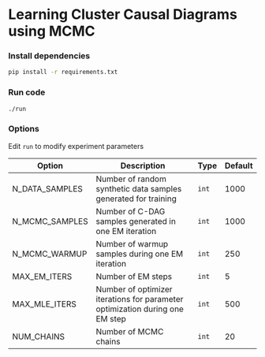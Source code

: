 # Learning Cluster Causal Diagrams using MCMC

### Install dependencies

```sh
pip install -r requirements.txt
```

### Run code

```sh
./run
```

### Options

Edit `run` to modify experiment parameters

|Option|Description|Type|Default|
|-|-|-|-|
|N_DATA_SAMPLES|Number of random synthetic data samples generated for training|`int`|1000|
|N_MCMC_SAMPLES|Number of C-DAG samples generated in one EM iteration|`int`|1000|
|N_MCMC_WARMUP|Number of warmup samples during one EM iteration|`int`|250|
|MAX_EM_ITERS|Number of EM steps|`int`|5|
|MAX_MLE_ITERS|Number of optimizer iterations for parameter optimization during one EM step|`int`|500|
|NUM_CHAINS|Number of MCMC chains|`int`|20|
